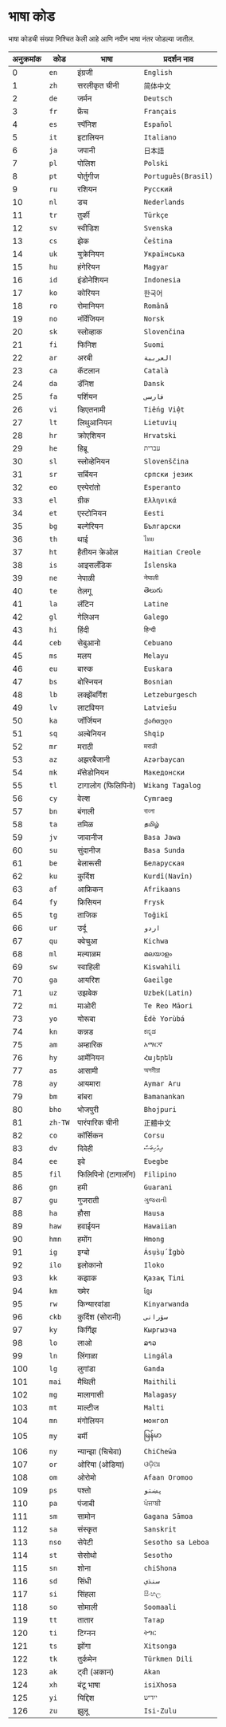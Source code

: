 # भाषा कोड

भाषा कोडची संख्या निश्चित केली आहे आणि नवीन भाषा नंतर जोडल्या जातील.

| अनुक्रमांक | कोड | भाषा | प्रदर्शन नाव |
| - | - | - | - |
| 0 | `en` | इंग्रजी | `English` |
| 1 | `zh` | सरलीकृत चीनी | `简体中文` |
| 2 | `de` | जर्मन | `Deutsch` |
| 3 | `fr` | फ्रेंच | `Français` |
| 4 | `es` | स्पॅनिश | `Español` |
| 5 | `it` | इटालियन | `Italiano` |
| 6 | `ja` | जपानी | `日本語` |
| 7 | `pl` | पोलिश | `Polski` |
| 8 | `pt` | पोर्तुगीज | `Português(Brasil)` |
| 9 | `ru` | रशियन | `Русский` |
| 10 | `nl` | डच | `Nederlands` |
| 11 | `tr` | तुर्की | `Türkçe` |
| 12 | `sv` | स्वीडिश | `Svenska` |
| 13 | `cs` | झेक | `Čeština` |
| 14 | `uk` | युक्रेनियन | `Українська` |
| 15 | `hu` | हंगेरियन | `Magyar` |
| 16 | `id` | इंडोनेशियन | `Indonesia` |
| 17 | `ko` | कोरियन | `한국어` |
| 18 | `ro` | रोमानियन | `Română` |
| 19 | `no` | नॉर्वेजियन | `Norsk` |
| 20 | `sk` | स्लोव्हाक | `Slovenčina` |
| 21 | `fi` | फिनिश | `Suomi` |
| 22 | `ar` | अरबी | `العربية` |
| 23 | `ca` | कॅटलान | `Català` |
| 24 | `da` | डॅनिश | `Dansk` |
| 25 | `fa` | पर्शियन | `فارسی` |
| 26 | `vi` | व्हिएतनामी | `Tiếng Việt` |
| 27 | `lt` | लिथुआनियन | `Lietuvių` |
| 28 | `hr` | क्रोएशियन | `Hrvatski` |
| 29 | `he` | हिब्रू | `עברית` |
| 30 | `sl` | स्लोव्हेनियन | `Slovenščina` |
| 31 | `sr` | सर्बियन | `српски језик` |
| 32 | `eo` | एस्पेरांतो | `Esperanto` |
| 33 | `el` | ग्रीक | `Ελληνικά` |
| 34 | `et` | एस्टोनियन | `Eesti` |
| 35 | `bg` | बल्गेरियन | `Български` |
| 36 | `th` | थाई | `ไทย` |
| 37 | `ht` | हैतीयन क्रेओल | `Haitian Creole` |
| 38 | `is` | आइसलँडिक | `Íslenska` |
| 39 | `ne` | नेपाळी | `नेपाली` |
| 40 | `te` | तेलगू | `తెలుగు` |
| 41 | `la` | लॅटिन | `Latine` |
| 42 | `gl` | गेलिअन | `Galego` |
| 43 | `hi` | हिंदी | `हिन्दी` |
| 44 | `ceb` | सेबुआनो | `Cebuano` |
| 45 | `ms` | मलय | `Melayu` |
| 46 | `eu` | बास्क | `Euskara` |
| 47 | `bs` | बोस्नियन | `Bosnian` |
| 48 | `lb` | लक्झेंबर्गिश | `Letzeburgesch` |
| 49 | `lv` | लाटवियन | `Latviešu` |
| 50 | `ka` | जॉर्जियन | `ქართული` |
| 51 | `sq` | अल्बेनियन | `Shqip` |
| 52 | `mr` | मराठी | `मराठी` |
| 53 | `az` | अझरबैजानी | `Azərbaycan` |
| 54 | `mk` | मॅसेडोनियन | `Македонски` |
| 55 | `tl` | टागालोग (फिलिपिनो) | `Wikang Tagalog` |
| 56 | `cy` | वेल्श | `Cymraeg` |
| 57 | `bn` | बंगाली | `বাংলা` |
| 58 | `ta` | तमिळ | `தமிழ்` |
| 59 | `jv` | जावानीज | `Basa Jawa` |
| 60 | `su` | सुंदानीज | `Basa Sunda` |
| 61 | `be` | बेलारूसी | `Беларуская` |
| 62 | `ku` | कुर्दिश | `Kurdî(Navîn)` |
| 63 | `af` | आफ्रिकन | `Afrikaans` |
| 64 | `fy` | फ्रिसियन | `Frysk` |
| 65 | `tg` | ताजिक | `Toğikī` |
| 66 | `ur` | उर्दू | `اردو` |
| 67 | `qu` | क्वेचुआ | `Kichwa` |
| 68 | `ml` | मल्याळम | `മലയാളം` |
| 69 | `sw` | स्वाहिली | `Kiswahili` |
| 70 | `ga` | आयरिश | `Gaeilge` |
| 71 | `uz` | उझबेक | `Uzbek(Latin)` |
| 72 | `mi` | माओरी | `Te Reo Māori` |
| 73 | `yo` | योरूबा | `Èdè Yorùbá` |
| 74 | `kn` | कन्नड | `ಕನ್ನಡ` |
| 75 | `am` | अम्हारिक | `አማርኛ` |
| 76 | `hy` | आर्मेनियन | `Հայերեն` |
| 77 | `as` | आसामी | `অসমীয়া` |
| 78 | `ay` | आयमारा | `Aymar Aru` |
| 79 | `bm` | बांबरा | `Bamanankan` |
| 80 | `bho` | भोजपुरी | `Bhojpuri` |
| 81 | `zh-TW` | पारंपारिक चीनी | `正體中文` |
| 82 | `co` | कॉर्सिकन | `Corsu` |
| 83 | `dv` | दिवेही | `ދިވެހިބަސް` |
| 84 | `ee` | इवे | `Eʋegbe` |
| 85 | `fil` | फिलिपिनो (टागालॉग) | `Filipino` |
| 86 | `gn` | हमी | `Guarani` |
| 87 | `gu` | गुजराती | `ગુજરાતી` |
| 88 | `ha` | हौसा | `Hausa` |
| 89 | `haw` | हवाईयन | `Hawaiian` |
| 90 | `hmn` | हमोंग | `Hmong` |
| 91 | `ig` | इग्बो | `Ásụ̀sụ́ Ìgbò` |
| 92 | `ilo` | इलोकानो | `Iloko` |
| 93 | `kk` | कझाक | `Қазақ Тілі` |
| 94 | `km` | ख्मेर | `ខ្មែរ` |
| 95 | `rw` | किन्यारवांडा | `Kinyarwanda` |
| 96 | `ckb` | कुर्दिश (सोरानी) | `سۆرانی` |
| 97 | `ky` | किर्गिझ | `Кыргызча` |
| 98 | `lo` | लाओ | `ລາວ` |
| 99 | `ln` | लिंगाळा | `Lingála` |
| 100 | `lg` | लुगांडा | `Ganda` |
| 101 | `mai` | मैथिली | `Maithili` |
| 102 | `mg` | मालागासी | `Malagasy` |
| 103 | `mt` | माल्टीज | `Malti` |
| 104 | `mn` | मंगोलियन | `монгол` |
| 105 | `my` | बर्मी | `မြန်မာ` |
| 106 | `ny` | न्यान्झा (चिचेवा) | `ChiCheŵa` |
| 107 | `or` | ओरिया (ओडिया) | `ଓଡ଼ିଆ` |
| 108 | `om` | ओरोमो | `Afaan Oromoo` |
| 109 | `ps` | पश्तो | `پښتو` |
| 110 | `pa` | पंजाबी | `ਪੰਜਾਬੀ` |
| 111 | `sm` | सामोन | `Gagana Sāmoa` |
| 112 | `sa` | संस्कृत | `Sanskrit` |
| 113 | `nso` | सेपेटी | `Sesotho sa Leboa` |
| 114 | `st` | सेसोथो | `Sesotho` |
| 115 | `sn` | शोना | `chiShona` |
| 116 | `sd` | सिंधी | `سنڌي` |
| 117 | `si` | सिंहला | `සිංහල` |
| 118 | `so` | सोमाली | `Soomaali` |
| 119 | `tt` | तातार | `Татар` |
| 120 | `ti` | टिग्नन | `ትግር` |
| 121 | `ts` | झोंगा | `Xitsonga` |
| 122 | `tk` | तुर्कमेन | `Türkmen Dili` |
| 123 | `ak` | ट्वी (अकान) | `Akan` |
| 124 | `xh` | बंटू भाषा | `isiXhosa` |
| 125 | `yi` | यिद्दिश | `ייִדיש` |
| 126 | `zu` | झुलू | `Isi-Zulu` |